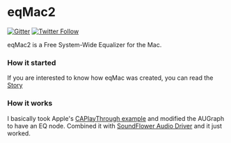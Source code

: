 eqMac2
===

[![Gitter](https://img.shields.io/gitter/room/nwjs/nw.js.svg)](https://gitter.im/eqMac2/Lobby?source=github)
[![Twitter Follow](https://img.shields.io/twitter/follow/RomanBitgapp.svg?style=social)](http://twitter.com/AudioKitMan)

eqMac2 is a Free System-Wide Equalizer for the Mac.

### How it started
If you are interested to know how eqMac was created, you can read the [Story](https://github.com/romankisil/eqMac2/blob/master/STORY.md)

### How it works
I basically took Apple's [CAPlayThrough example](https://developer.apple.com/library/content/samplecode/CAPlayThrough/Introduction/Intro.html) and modified the AUGraph to have an EQ node. Combined it with [SoundFlower Audio Driver](https://github.com/mattingalls/Soundflower) and it just worked. 
